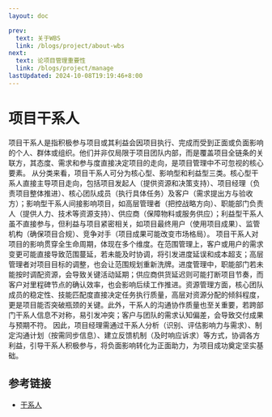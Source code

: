 ```yaml
---
layout: doc

prev:
  text: 关于WBS
  link: /blogs/project/about-wbs
next:
  text: 论项目管理重要性
  link: /blogs/project/manage
lastUpdated: 2024-10-08T19:19:46+8:00
---
```




# 项目干系人

项目干系人是指积极参与项目或其利益会因项目执行、完成而受到正面或负面影响的个人、群体或组织。他们并非仅局限于项目团队内部，而是覆盖项目全链条的关联方，其态度、需求和参与度直接决定项目的走向，是项目管理中不可忽视的核心要素。
从分类来看，项目干系人可分为核心型、影响型和利益型三类。核心型干系人直接主导项目走向，包括项目发起人（提供资源和决策支持）、项目经理（负责项目整体推进）、核心团队成员（执行具体任务）及客户（需求提出方与验收方）；影响型干系人间接影响项目，如高层管理者（把控战略方向）、职能部门负责人（提供人力、技术等资源支持）、供应商（保障物料或服务供应）；利益型干系人虽不直接参与，但利益与项目紧密相关，如项目最终用户（使用项目成果）、监管机构（确保项目合规）、竞争对手（项目成果可能改变市场格局）。
项目干系人对项目的影响贯穿全生命周期，体现在多个维度。在范围管理上，客户或用户的需求变更可能直接导致范围蔓延，若未能及时协调，将引发进度延误和成本超支；高层管理者对项目目标的调整，也会让范围规划重新洗牌。进度管理中，职能部门若未能按时调配资源，会导致关键活动延期；供应商供货延迟则可能打断项目节奏，而客户对里程碑节点的确认效率，也会影响后续工作推进。资源管理方面，核心团队成员的稳定性、技能匹配度直接决定任务执行质量，高层对资源分配的倾斜程度，更是项目能否突破瓶颈的关键。此外，干系人的沟通协作质量也至关重要，若跨部门干系人信息不对称，易引发冲突；客户与团队的需求认知偏差，会导致交付成果与预期不符。
因此，项目经理需通过干系人分析（识别、评估影响力与需求）、制定沟通计划（按需同步信息）、建立反馈机制（及时响应诉求）等方式，协调各方利益，引导干系人积极参与，将负面影响转化为正面助力，为项目成功奠定坚实基础。



## 参考链接

- [干系人](https://wenku.baidu.com/view/99362451cf22bcd126fff705cc17552706225eeb.html?fr=aladdin266&ind=2&aigcsid=0&qtype=0&lcid=2&queryKey=%E9%A1%B9%E7%9B%AE%E5%85%B3%E7%B3%BB%E4%BA%BA%E7%AE%A1%E7%90%86&verifyType=undefined&_wkts_=1759059633452&bdQuery=%E9%A1%B9%E7%9B%AE%E5%85%B3%E7%B3%BB%E4%BA%BA%E7%AE%A1%E7%90%86)
